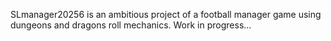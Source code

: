 SLmanager20256 is an ambitious project of a football manager game using dungeons and dragons roll mechanics.
Work in progress...